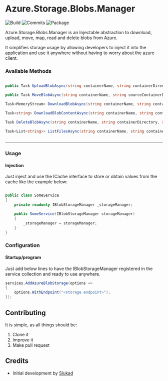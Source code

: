 # Azure.Storage.Blobs.Manager

![Build](https://img.shields.io/github/actions/workflow/status/Matozap/Azure.Storage.Blobs.Manager/build.yml?style=for-the-badge&logo=github&color=0D7EBF)
![Commits](https://img.shields.io/github/last-commit/Matozap/Azure.Storage.Blobs.Manager?style=for-the-badge&logo=github&color=0D7EBF)
![Package](https://img.shields.io/nuget/dt/Azure.Storage.Blobs.Manager?style=for-the-badge&logo=nuget&color=0D7EBF)


Azure.Storage.Blobs.Manager is an Injectable abstraction to download, upload, move, map, read and delete blobs from Azure.


It simplifies storage usage by allowing developers to inject it into the application and use it anywhere
without having to worry about the azure client. 

### Available Methods

```csharp

public Task UploadBlobAsync(string containerName, string containerDirectory, string blobName, MemoryStream stream);

public Task MoveBlobAsync(string containerName, string sourceContainerDirectory, string sourceBlobName, string destinationDirectory);

Task<MemoryStream> DownloadBlobAsync(string containerName, string containerDirectory, string blobName);

Task<string> DownloadBlobContentAsync(string containerName, string containerDirectory, string blobName);

Task DeleteBlobAsync(string containerName, string containerDirectory, string blobName);

Task<List<string>> ListFilesAsync(string containerName, string containerDirectory);
    
```

------------------------------

### Usage

#### Injection

Just inject and use the ICache interface to store or obtain values from the cache like the example below:

```csharp

public class SomeService
{
    private readonly IBlobStorageManager _storageManager;

    public SomeService(IBlobStorageManager storageManager)
    {
        _storageManager = storageManager;
    }    
}

```


### Configuration

#### Startup/program 

Just add below lines to have the IBlobStorageManager registered in the service collection and ready to use anywhere.

```csharp
services.AddAzureBlobStorage(options =>
{
    options.WithEndpoint("<storage endpoint>");
});
```

###

## Contributing

It is simple, as all things should be:

1. Clone it
2. Improve it
3. Make pull request

## Credits

- Initial development by [Slukad](https://github.com/Slukad)
